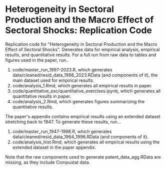 # Heterogeneity in Sectoral Production and the Macro Effect of Sectoral Shocks: Replication Code

Replication code for "Heterogeneity in Sectoral Production and the Macro Effect of Sectoral Shocks". Generates data for empirical analysis, empirical results, and quantitative results. For a full run from raw data to tables and figures used in the paper, run..

1. code/master_run_1997-2023.R, which generates data/cleaned/resid_data_1998_2023.RData (and components of it), the main dataset used for empirical results.
2. code/analysis_1.Rmd, which generates all empirical results in paper.
3. code/quantitative_exc/quantitative_exercises.ipynb, which generates all quantitative results in paper.
4. code/analysis_2.Rmd, which generates figures summarizing the quantitative results.

The paper's appendix contains empirical results using an extended dataset stretching back to 1947. To generate these results, run...

1. code/master_run_1947-1996.R, which generates data/cleaned/resid_data_1964_1996.RData (and components of it).
2. code/analysis_hist.Rmd, which generates all empirical results using the extended dataset in the paper appendix.

Note that the raw components used to generate patent_data_agg.RData are missing, as they include Compustat data.
